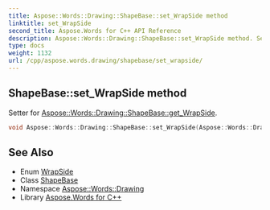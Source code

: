 ```yaml
---
title: Aspose::Words::Drawing::ShapeBase::set_WrapSide method
linktitle: set_WrapSide
second_title: Aspose.Words for C++ API Reference
description: Aspose::Words::Drawing::ShapeBase::set_WrapSide method. Setter for Aspose::Words::Drawing::ShapeBase::get_WrapSide in C++.
type: docs
weight: 1132
url: /cpp/aspose.words.drawing/shapebase/set_wrapside/
---
```

## ShapeBase::set_WrapSide method


Setter for [Aspose::Words::Drawing::ShapeBase::get_WrapSide](../get_wrapside/).

```cpp
void Aspose::Words::Drawing::ShapeBase::set_WrapSide(Aspose::Words::Drawing::WrapSide value)
```

## See Also

* Enum [WrapSide](../../wrapside/)
* Class [ShapeBase](../)
* Namespace [Aspose::Words::Drawing](../../)
* Library [Aspose.Words for C++](../../../)
